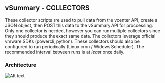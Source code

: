## vSummary - COLLECTORS
These collector scripts are used to pull data from the vcenter API, create a JSON object, then POST this data to the vSummary API for proccessing. Only one collector is needed, however you can run multiple collectors since they should produce the exact same data. The collectors leverage official vmware SDKs (powercli, python). These collectors should also be configured to run periodically (Linux cron / Widows Scheduler). The recommended interval between runs is at *least* once daily. 

### Architecture
![Alt text](https://raw.githubusercontent.com/gbolo/vSummary/master/screenshots/vsummary_arch.png "Architecture")
